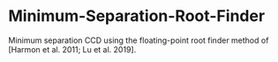 # Minimum-Separation-Root-Finder

Minimum separation CCD using the floating-point root finder method of [Harmon et al. 2011; Lu et al. 2019].
